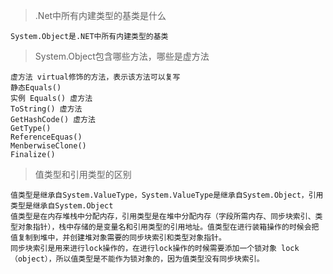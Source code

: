 >.Net中所有内建类型的基类是什么

    System.Object是.NET中所有内建类型的基类

>System.Object包含哪些方法，哪些是虚方法

    虚方法 virtual修饰的方法，表示该方法可以复写
    静态Equals()
    实例 Equals() 虚方法
    ToString() 虚方法
    GetHashCode() 虚方法
    GetType() 
    ReferenceEquas()
    MenberwiseClone()
    Finalize()

>值类型和引用类型的区别

    值类型是继承自System.ValueType，System.ValueType是继承自System.Object，引用类型是继承自System.Object
    值类型是在内存堆栈中分配内存，引用类型是在堆中分配内存（字段所需内存、同步块索引、类型对象指针），栈中存储的是变量名和引用类型的引用地址。值类型在进行装箱操作的时候会把值复制到堆中，并创建堆对象需要的同步块索引和类型对象指针。
    同步块索引是用来进行lock操作的，在进行lock操作的时候需要添加一个锁对象 lock（object），所以值类型是不能作为锁对象的，因为值类型没有同步块索引。
